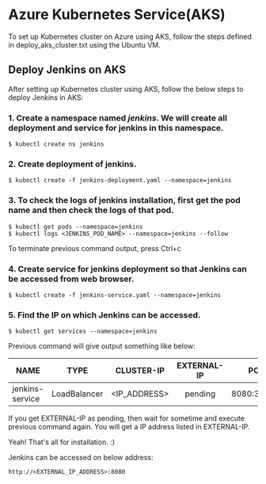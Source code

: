 # Azure Kubernetes Service(AKS)

To set up Kubernetes cluster on Azure using AKS, follow the steps defined in deploy_aks_cluster.txt using the Ubuntu VM.

## Deploy Jenkins on AKS

After setting up Kubernetes cluster using AKS, follow the below steps to deploy Jenkins in AKS:

### 1. Create a namespace named _jenkins_. We will create all deployment and service for jenkins in this namespace.

```
$ kubectl create ns jenkins
```

### 2. Create deployment of jenkins.

```
$ kubectl create -f jenkins-deployment.yaml --namespace=jenkins
```

### 3. To check the logs of jenkins installation, first get the pod name and then check the logs of that pod. 

```
$ kubectl get pods --namespace=jenkins
$ kubectl logs <JENKINS_POD_NAME> --namespace=jenkins --follow
```

To terminate previous command output, press Ctrl+c

### 4. Create service for jenkins deployment so that Jenkins can be accessed from web browser.

```
$ kubectl create -f jenkins-service.yaml --namespace=jenkins
```

### 5. Find the IP on which Jenkins can be accessed.

```
$ kubectl get services --namespace=jenkins
```

Previous command will give output something like below:

| NAME               | TYPE         | CLUSTER-IP   | EXTERNAL-IP | PORT(S)        | AGE      |
| ---------------    | :----------: | :----------: | :-------:   | :------------: | -----:   |
| jenkins-service    | LoadBalancer | <IP_ADDRESS> | pending     | 8080:30936/TCP | 3h       |

If you get EXTERNAL-IP as pending, then wait for sometime and execute previous command again. You will get a IP address listed in EXTERNAL-IP.

Yeah! That's all for installation. :)

Jenkins can be accessed on below address:

```
http://<EXTERNAL_IP_ADDRESS>:8080
```
